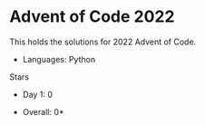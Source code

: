 # Advent of Code 2022

This holds the solutions for 2022 Advent of Code.

- Languages: Python

Stars 
- Day 1:  0

- Overall: 0*